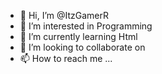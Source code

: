 - 👋 Hi, I’m @ItzGamerR
- 👀 I’m interested in Programming
- 🌱 I’m currently learning Html
- 💞️ I’m looking to collaborate on 
- 📫 How to reach me ...

<!---
ItzGamerR/ItzGamerR is a ✨ special ✨ repository because its `README.md` (this file) appears on your GitHub profile.
You can click the Preview link to take a look at your changes.
--->
